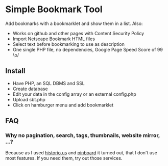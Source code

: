 # Simple Bookmark Tool

Add bookmarks with a bookmarklet and show them in a list. Also:

- Works on github and other pages with Content Security Policy
- Import Netscape Bookmark HTML files
- Select text before bookmarking to use as description
- One single PHP file, no dependencies, Google Page Speed Score of 99 \o/

## Install
- Have PHP, an SQL DBMS and SSL
- Create database
- Edit your data in the config array or an external config.php
- Upload sbt.php
- Click on hamburger menu and add bookmarklet

## FAQ

### Why no pagination, search, tags, thumbnails, website mirror, ...?

Because as I used [historio.us](https://historio.us) and [pinboard](https://pinboard.in/) it turned out, that I don't use most features. If you need them, try out those services.
